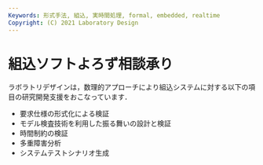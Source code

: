 ```yaml
---
Keywords: 形式手法, 組込, 実時間処理, formal, embedded, realtime  
Copyright: (C) 2021 Laboratory Design  
---
```


# 組込ソフトよろず相談承り
ラボラトリデザインは，数理的アプローチにより組込システムに対する以下の項目の研究開発支援をおこなっています．

- 要求仕様の形式化による検証
- モデル検査技術を利用した振る舞いの設計と検証  
- 時間制約の検証
- 多重障害分析
- システムテストシナリオ生成

